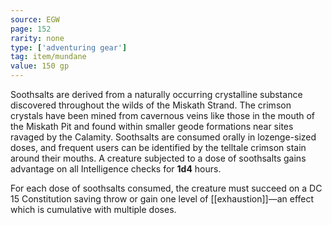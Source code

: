 ```yaml
---
source: EGW
page: 152
rarity: none
type: ['adventuring gear']
tag: item/mundane
value: 150 gp
---
```


Soothsalts are derived from a naturally occurring crystalline substance discovered throughout the wilds of the Miskath Strand. The crimson crystals have been mined from cavernous veins like those in the mouth of the Miskath Pit and found within smaller geode formations near sites ravaged by the Calamity. Soothsalts are consumed orally in lozenge-sized doses, and frequent users can be identified by the telltale crimson stain around their mouths. A creature subjected to a dose of soothsalts gains advantage on all Intelligence checks for **1d4** hours.

For each dose of soothsalts consumed, the creature must succeed on a DC 15 Constitution saving throw or gain one level of [[exhaustion]]—an effect which is cumulative with multiple doses.

